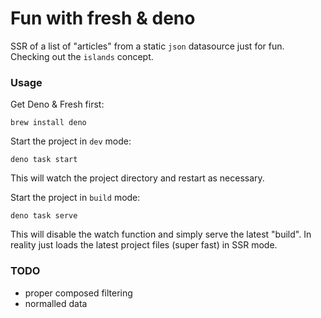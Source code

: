 # Fun with fresh & deno

SSR of a list of "articles" from a static `json` datasource just for fun.
Checking out the `islands` concept.

### Usage

Get Deno & Fresh first:

```
brew install deno
```

Start the project in `dev` mode:

```
deno task start
```

This will watch the project directory and restart as necessary.

Start the project in `build` mode:

```
deno task serve
```

This will disable the watch function and simply serve the latest "build". In
reality just loads the latest project files (super fast) in SSR mode.

### TODO

- proper composed filtering
- normalled data
